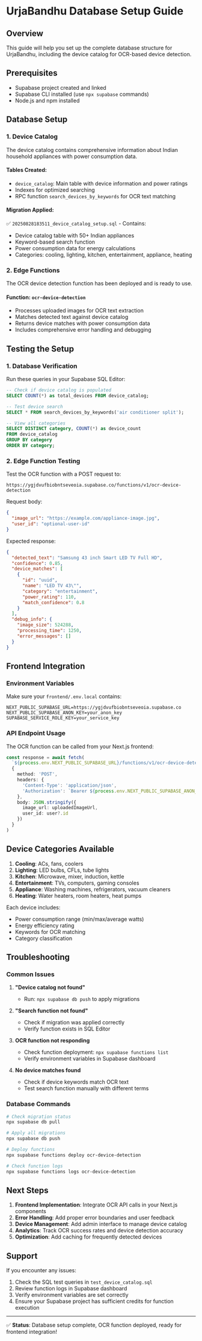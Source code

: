 # UrjaBandhu Database Setup Guide

## Overview
This guide will help you set up the complete database structure for UrjaBandhu, including the device catalog for OCR-based device detection.

## Prerequisites
- Supabase project created and linked
- Supabase CLI installed (use `npx supabase` commands)
- Node.js and npm installed

## Database Setup

### 1. Device Catalog
The device catalog contains comprehensive information about Indian household appliances with power consumption data.

#### Tables Created:
- `device_catalog`: Main table with device information and power ratings
- Indexes for optimized searching
- RPC function `search_devices_by_keywords` for OCR text matching

#### Migration Applied:
✅ `20250828183511_device_catalog_setup.sql` - Contains:
- Device catalog table with 50+ Indian appliances
- Keyword-based search function
- Power consumption data for energy calculations
- Categories: cooling, lighting, kitchen, entertainment, appliance, heating

### 2. Edge Functions
The OCR device detection function has been deployed and is ready to use.

#### Function: `ocr-device-detection`
- Processes uploaded images for OCR text extraction
- Matches detected text against device catalog
- Returns device matches with power consumption data
- Includes comprehensive error handling and debugging

## Testing the Setup

### 1. Database Verification
Run these queries in your Supabase SQL Editor:

```sql
-- Check if device catalog is populated
SELECT COUNT(*) as total_devices FROM device_catalog;

-- Test device search
SELECT * FROM search_devices_by_keywords('air conditioner split');

-- View all categories
SELECT DISTINCT category, COUNT(*) as device_count 
FROM device_catalog 
GROUP BY category 
ORDER BY category;
```

### 2. Edge Function Testing
Test the OCR function with a POST request to:
```
https://ygjdvufbiobntseveoia.supabase.co/functions/v1/ocr-device-detection
```

Request body:
```json
{
  "image_url": "https://example.com/appliance-image.jpg",
  "user_id": "optional-user-id"
}
```

Expected response:
```json
{
  "detected_text": "Samsung 43 inch Smart LED TV Full HD",
  "confidence": 0.85,
  "device_matches": [
    {
      "id": "uuid",
      "name": "LED TV 43\"",
      "category": "entertainment",
      "power_rating": 110,
      "match_confidence": 0.8
    }
  ],
  "debug_info": {
    "image_size": 524288,
    "processing_time": 1250,
    "error_messages": []
  }
}
```

## Frontend Integration

### Environment Variables
Make sure your `frontend/.env.local` contains:
```
NEXT_PUBLIC_SUPABASE_URL=https://ygjdvufbiobntseveoia.supabase.co
NEXT_PUBLIC_SUPABASE_ANON_KEY=your_anon_key
SUPABASE_SERVICE_ROLE_KEY=your_service_key
```

### API Endpoint Usage
The OCR function can be called from your Next.js frontend:

```typescript
const response = await fetch(
  `${process.env.NEXT_PUBLIC_SUPABASE_URL}/functions/v1/ocr-device-detection`,
  {
    method: 'POST',
    headers: {
      'Content-Type': 'application/json',
      'Authorization': `Bearer ${process.env.NEXT_PUBLIC_SUPABASE_ANON_KEY}`,
    },
    body: JSON.stringify({
      image_url: uploadedImageUrl,
      user_id: user?.id
    })
  }
)
```

## Device Categories Available

1. **Cooling**: ACs, fans, coolers
2. **Lighting**: LED bulbs, CFLs, tube lights
3. **Kitchen**: Microwave, mixer, induction, kettle
4. **Entertainment**: TVs, computers, gaming consoles
5. **Appliance**: Washing machines, refrigerators, vacuum cleaners
6. **Heating**: Water heaters, room heaters, heat pumps

Each device includes:
- Power consumption range (min/max/average watts)
- Energy efficiency rating
- Keywords for OCR matching
- Category classification

## Troubleshooting

### Common Issues

1. **"Device catalog not found"**
   - Run: `npx supabase db push` to apply migrations

2. **"Search function not found"**
   - Check if migration was applied correctly
   - Verify function exists in SQL Editor

3. **OCR function not responding**
   - Check function deployment: `npx supabase functions list`
   - Verify environment variables in Supabase dashboard

4. **No device matches found**
   - Check if device keywords match OCR text
   - Test search function manually with different terms

### Database Commands
```bash
# Check migration status
npx supabase db pull

# Apply all migrations
npx supabase db push

# Deploy functions
npx supabase functions deploy ocr-device-detection

# Check function logs
npx supabase functions logs ocr-device-detection
```

## Next Steps

1. **Frontend Implementation**: Integrate OCR API calls in your Next.js components
2. **Error Handling**: Add proper error boundaries and user feedback
3. **Device Management**: Add admin interface to manage device catalog
4. **Analytics**: Track OCR success rates and device detection accuracy
5. **Optimization**: Add caching for frequently detected devices

## Support

If you encounter any issues:
1. Check the SQL test queries in `test_device_catalog.sql`
2. Review function logs in Supabase dashboard
3. Verify environment variables are set correctly
4. Ensure your Supabase project has sufficient credits for function execution

---

✅ **Status**: Database setup complete, OCR function deployed, ready for frontend integration!
